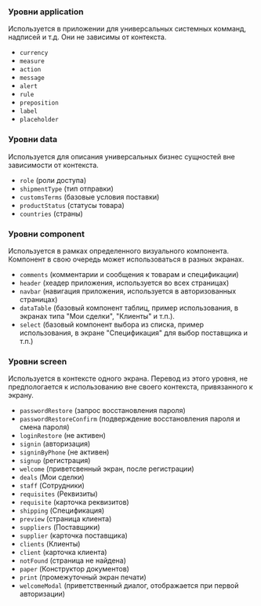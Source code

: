 ### Уровни application
Используется в приложении для универсальных системных комманд, надписей и т.д. Они не зависимы от контекста.
- `currency`
- `measure`
- `action`
- `message`
- `alert`
- `rule`
- `preposition`
- `label`
- `placeholder`

### Уровни data
Используется для описания универсальных бизнес сущностей вне зависимости от контекста.
- `role` (роли доступа)
- `shipmentType` (тип отправки)
- `customsTerms` (базовые условия поставки)
- `productStatus` (статусы товара)
- `countries` (страны)

### Уровни component
Используется в рамках определенного визуального компонента. Компонент в свою очередь может использоваться в разных экранах.
- `comments` (комментарии и сообщения к товарам и спецификации)
- `header` (хеадер приложения, используется во всех страницах)
- `navbar` (навигация приложения, используется в авторизованных страницах)
- `dataTable` (базовый компонент таблиц, пример использования, в экранах типа "Мои сделки", "Клиенты" и т.п.).
- `select` (базовый компонент выбора из списка, пример использования, в экране "Спецификация" для выбор поставщика и т.п.)

### Уровни screen
Используется в контексте одного экрана. Перевод из этого уровня, не предпологается к использованию вне своего контекста, привязанного к экрану.
- `passwordRestore` (запрос восстановления пароля)
- `passwordRestoreConfirm` (подверждение восстановления пароля и смена пароля)
- `loginRestore` (не активен)
- `signin` (авторизация)
- `signinByPhone` (не активен)
- `signup` (регистрация)
- `welcome` (приветсвенный экран, после регистрации)
- `deals` (Мои сделки)
- `staff` (Сотрудники)
- `requisites` (Реквизиты)
- `requisite` (карточка реквизитов)
- `shipping` (Спецификация)
- `preview` (страница клиента)
- `suppliers` (Поставщики)
- `supplier` (карточка поставщика)
- `clients` (Клиенты)
- `client` (карточка клиента)
- `notFound` (страница не найдена)
- `paper` (Конструктор документов)
- `print` (промежуточный экран печати)
- `welcomeModal` (приветственный диалог, отображается при первой авторизации)
